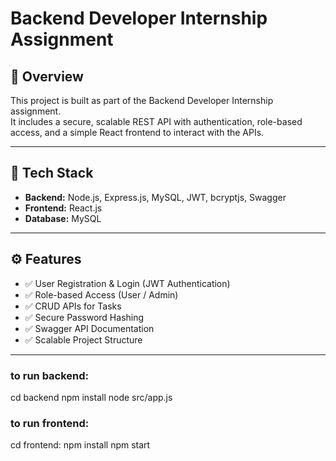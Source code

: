 # Backend Developer Internship Assignment

## 📌 Overview
This project is built as part of the Backend Developer Internship assignment.  
It includes a secure, scalable REST API with authentication, role-based access, and a simple React frontend to interact with the APIs.

---

## 🚀 Tech Stack
- **Backend:** Node.js, Express.js, MySQL, JWT, bcryptjs, Swagger  
- **Frontend:** React.js  
- **Database:** MySQL  

---

## ⚙️ Features
- ✅ User Registration & Login (JWT Authentication)  
- ✅ Role-based Access (User / Admin)  
- ✅ CRUD APIs for Tasks  
- ✅ Secure Password Hashing  
- ✅ Swagger API Documentation  
- ✅ Scalable Project Structure  

---

### to run backend:
cd backend 
npm install
node src/app.js
### to run frontend:
cd frontend:
npm install
npm start
